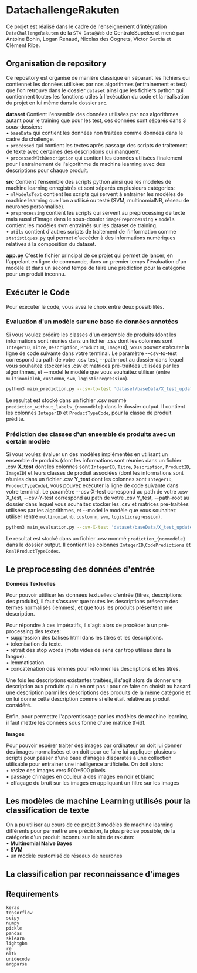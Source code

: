 # DatachallengeRakuten

Ce projet est réalisé dans le cadre de l'enseignement d'intégration `DataChallengeRakuten` de la `ST4 Data@Web` de CentraleSupélec et mené par Antoine Bohin, Logan Renaud, Nicolas des Cognets, Victor Garcia et Clément Ribe. 

## Organisation de repository 

Ce repository est organisé de manière classique en séparant les fichiers qui contiennet les données utilisées par nos algorithmes (entrainement et test) que l'on retrouve dans le dossier `dataset` ainsi que les fichiers python qui contiennent toutes les fonctions utiles à l'exécution du code et la réalisation du projet en lui même dans le dossier `src`. 

**dataset**
Contient l'ensemble des données utilisées par nos algorithmes autant pour le training que pour les test, ces données sont séparés dans 3 sous-dossiers:  
    • `baseData` qui contient les données non traitées comme données dans le cadre du challenge.  
    • `processed` qui contient les textes après passage des scripts de traitement de texte avec certaines des descriptions qui manquent.   
    • `processedWIthDescription` qui contient les données utilisées finalement pour l'entrainement de l'algorithme de machine learning avec des descriptions pour chaque produit.  

**src**
Contient l'ensemble des scripts python ainsi que les modèles de machine learning enregistrés et sont séparés en plusieurs catégories:  
    • `mlModelsText` contient les scripts qui servent à entrainer les modèles de machine learning que l'on a utilisé ou testé (SVM, multinomialNB, réseau de neurones personnalisé).  
    • `preprocessing` contient les scripts qui servent au preprocessing de texte mais aussi d'image dans le sous-dossier `imagePreprocessing`
    • `models` contient les modèles svm entrainés sur les dataset de training.  
    • `utils` contient d'autres scripts de traitement de l'information comme `statistiques.py` qui permet d'accéder à des informations numériques relatives à la composition du dataset.

**app.py**
C'est le fichier principal de ce projet qui permet de lancer, en l'appelant en ligne de commande, dans un premier temps l'évaluation d'un modèle et dans un second temps de faire une prédiction pour la catégorie pour un produit inconnu. 

## Exécuter le Code 

Pour exécuter le code, vous avez le choix entre deux possibilités.

### Evaluation d'un modèle sur une base de données annotées

Si vous voulez prédire les classes d'un ensemble de produits (dont les informations sont réunies dans un fichier .csv dont les colonnes sont `IntegerID`, `Titre`, `Description`, `ProductID`, `ImageID`), vous pouvez exécuter la ligne de code suivante dans votre terminal. Le paramètre --csv-to-test correspond au path de votre .csv test, --path-root au dossier dans lequel vous souhaitez stocker les .csv et matrices pré-traitées utilisées par les algorithmes, et --model le modèle que vous souhaitez utiliser (entre `multinomialnb`, `customnn`, `svm`, `logisticregression`).

```bash
python3 main_prediction.py --csv-to-test 'dataset/baseData/X_test_update.csv' --path-root 'dataset/test/' --model 'multinomialnb'
```

Le resultat est stocké dans un fichier .csv nommé `prediction_without_labels_{nommodèle}` dans le dossier output. Il contient les colonnes `IntegerID` et `ProductTypeCode`, pour la classe de produit prédite.

### Prédiction des classes d'un ensemble de produits avec un certain modèle

Si vous voulez évaluer un des modèles implémentés en utilisant un ensemble de produits (dont les informations sont réunies dans un fichier .csv **X_test** dont les colonnes sont `IntegerID`, `Titre`, `Description`, `ProductID`, `ImageID`) et leurs classes de produit associées (dont les informations sont réunies dans un fichier .csv **Y_test** dont les colonnes sont `IntegerID`, `ProductTypeCode`), vous pouvez exécuter la ligne de code suivante dans votre terminal. Le paramètre --csv-X-test correspond au path de votre .csv X_test, --csv-Y-test correspond au path de votre .csv Y_test, --path-root au dossier dans lequel vous souhaitez stocker les .csv et matrices pré-traitées utilisées par les algorithmes, et --model le modèle que vous souhaitez utiliser (entre `multinomialnb`, `customnn`, `svm`, `logisticregression`).

```bash
python3 main_evaluation.py --csv-X-test 'dataset/baseData/X_test_update.csv' --csv-Y-test 'dataset/baseData/Y_test_update.csv' --path-root 'dataset/test/' --model 'multinomialnb'
```

Le resultat est stocké dans un fichier .csv nommé `prediction_{nommodèle}` dans le dossier output. Il contient les colonnes `IntegerID`,`CodePredictions` et ` RealProductTypeCodes`.

## Le preprocessing des données d'entrée

**Données Textuelles**  

Pour pouvoir utitliser les données textuelles d'entrée (titres, descriptions des produits), il faut s'assurer que toutes les descriptions présente des termes normalisés (lemmes), et que tous les produits présentent une description. 

Pour répondre à ces impératifs, il s'agit alors de procéder à un pré-processing des textes:    
    • suppression des balises html dans les titres et les descriptions.   
    • tokenisation du texte.  
    • retrait des stop words (mots vides de sens car trop utilisés dans la langue).  
    • lemmatisation.  
    • concaténation des lemmes pour reformer les descriptions et les titres.  

Une fois les descriptions existantes traitées, il s'agit alors de donner une description aux produits qui n'en ont pas : pour ce faire on choisit au hasard une description parmi les descriptions des produits de la même catégorie et on lui donne cette description comme si elle était relative au produit considéré.

Enfin, pour permettre l'apprentissage par les modèles de machine learning, il faut mettre les données sous forme d'une matrice tf-idf.

**Images**

Pour pouvoir espérer traiter des images par ordinateur on doit lui donner des images normalisées et on doit pour ce faire lui appliquer plusieurs scripts pour passer d'une base d'images disparates à une collection utilisable pour entrainer une intelligence artificielle. On doit alors:   
    • resize des images vers 500*500 pixels  
    • passage d'images en couleur à des images en noir et blanc  
    • effaçage du bruit sur les images en appliquant un filtre sur les images

## Les modèles de machine Learning utilisés pour la classification de texte 

On a pu utiliser au cours de ce projet 3 modèles de machine learning différents pour permettre une précision, la plus précise possible, de la catégorie d'un produit inconnu sur le site de rakuten:  
    • **Multinomial Naive Bayes**  
    • **SVM**  
    • un modèle customisé de réseaux de neurones  

## La classification par reconnaissance d'images 



## Requirements 
    keras
    tensorflow 
    scipy 
    numpy 
    pickle 
    pandas 
    sklearn 
    lightgbm
    re
    nltk 
    unidecode
    argparse